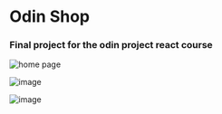 <h1>Odin Shop</h1>

<h3>Final project for the odin project react course</h3>

<img src="https://github.com/user-attachments/assets/698e77a2-f06f-4e56-ac03-f0b8c7ec783d" alt="home page">

![image](https://github.com/user-attachments/assets/698e77a2-f06f-4e56-ac03-f0b8c7ec783d)

![image](https://github.com/user-attachments/assets/24dbaec0-b0d8-4e06-b98f-f0ba1e3c55e6)
 
